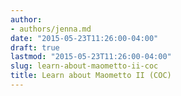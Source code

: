 ```yaml
---
author:
- authors/jenna.md
date: "2015-05-23T11:26:00-04:00"
draft: true
lastmod: "2015-05-23T11:26:00-04:00"
slug: learn-about-maometto-ii-coc
title: Learn about Maometto II (COC)
---
```



